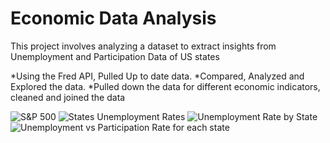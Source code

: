 # Economic Data Analysis
This project involves analyzing a dataset to extract insights from Unemployment and Participation Data of US states

*Using the Fred API, Pulled Up to date data.
*Compared, Analyzed and Explored the data.
*Pulled down the data for different economic indicators, cleaned and joined the data

![S&P 500](EconomicDataAnalysis/S&P500.png)
![States Unemployment Rates](https://github.com/Prathmeshp20/EconomicDataAnalysis/assets/77873093/edd77405-532c-4f3f-928a-beb3a8228eeb)
![Unemployment Rate by State](https://github.com/Prathmeshp20/EconomicDataAnalysis/assets/77873093/aa96b38f-7cea-40bb-8611-41629a31ba34)
![Unemployment vs Participation Rate for each state](https://github.com/Prathmeshp20/EconomicDataAnalysis/assets/77873093/fbb6c59d-ee27-4df2-883c-0afc45623272)
